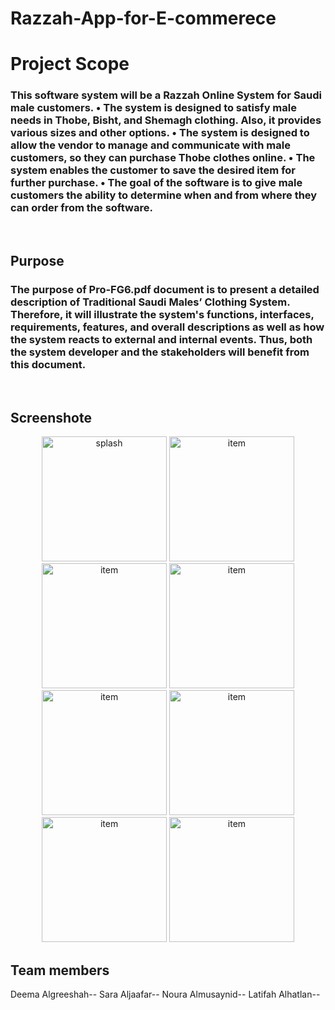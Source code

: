 # Razzah-App-for-E-commerece
# Project Scope
 <h3>This software system will be a Razzah Online System for Saudi male customers. 
•	The system is designed to satisfy male needs in Thobe, Bisht, and Shemagh clothing. Also, it provides various sizes and other options.
•	The system is designed to allow the vendor to manage and communicate with male customers, so they can purchase Thobe clothes online.
•	The system enables the customer to save the desired item for further purchase.
•	The goal of the software is to give male customers the ability to determine when and from where they can order from the software.
</h3>
<br>
<h2> Purpose </h2>
<h3>The purpose of Pro-FG6.pdf document is to present a detailed description of Traditional Saudi Males’ Clothing System. Therefore, it will illustrate the system's functions, interfaces, requirements, features, and overall descriptions as well as how the system reacts to external and internal events. Thus, both the system developer and the stakeholders will benefit from this document.</h3>

<br>
<h2> Screenshote </h2>

<p align="center">
  <img src="https://user-images.githubusercontent.com/70031377/219049142-2cd5ebf2-d6d3-4739-a5c0-a0272ce38882.png" width="200" title="splash">
  <img src="https://user-images.githubusercontent.com/70031377/219049281-f78dce63-b2db-4396-881c-b30fbfbc65c8.png" width="200" alt="item  ">
  <img src="https://user-images.githubusercontent.com/70031377/219050947-a3084540-57f5-44ab-8d8d-b36db588832f.png" width="200" alt="item  ">
  <img src="https://user-images.githubusercontent.com/70031377/219050991-ada9bde2-f2a2-4bda-89c2-a6711a8a1d5c.png" width="200" alt="item  ">
    <img src="https://user-images.githubusercontent.com/70031377/219051020-a155b768-bf4d-44d3-a4ce-009d83d055b9.png" width="200" alt="item  ">
    <img src="https://user-images.githubusercontent.com/70031377/219051678-0e8aadb8-f23c-43ab-a79e-f027e6137ec2.png" width="200" alt="item  ">
        <img src="https://user-images.githubusercontent.com/70031377/219051747-fd904e7a-2ce6-419f-8d27-475a8c0dff6a.png" width="200" alt="item  ">
            <img src="https://user-images.githubusercontent.com/70031377/219051783-94c09da4-fb8c-4f07-9b84-609ccd5a50bf.png" width="200" alt="item  ">


 <h2> Team members </h2>

Deema Algreeshah--
Sara Aljaafar--
Noura Almusaynid--
Latifah Alhatlan--

